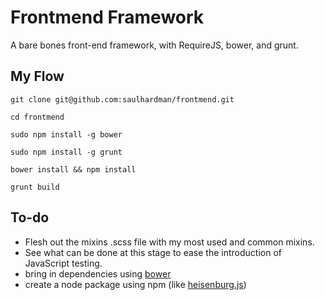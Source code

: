 # Frontmend Framework

A bare bones front-end framework, with RequireJS, bower, and grunt.

## My Flow

`git clone git@github.com:saulhardman/frontmend.git`

`cd frontmend`

`sudo npm install -g bower`

`sudo npm install -g grunt`

`bower install && npm install`

`grunt build`

## To-do

- Flesh out the mixins .scss file with my most used and common mixins.
- See what can be done at this stage to ease the introduction of JavaScript testing.
- bring in dependencies using [bower](http://twitter.github.com/bower/)
- create a node package using npm (like [heisenburg.js](https://github.com/Heisenbergjs/heisenberg-npm))
